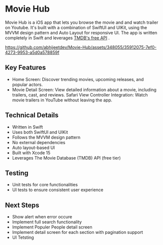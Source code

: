 # Movie Hub

Movie Hub is a iOS app that lets you browse the movie and and watch trailer on Youtube. It's built with a combination of SwiftUI and UIKit, using the MVVM design pattern and Auto Layout for responsive UI. The app is written completely in Swift and leverages [TMDB's free API](https://developer.themoviedb.org/docs) .



https://github.com/abhijeetdev/Movie-Hub/assets/348055/35912075-7ef0-4273-9953-a5d0a578859f



## Key Features

- Home Screen: Discover trending movies, upcoming releases, and popular actors.
- Movie Detail Screen: View detailed information about a movie, including trailers, cast, and reviews.
  Safari View Controller Integration: Watch movie trailers in YouTube without leaving the app.

## Technical Details

- Written in Swift
- Uses both SwiftUI and UIKit
- Follows the MVVM design pattern
- No external dependencies
- Auto layout-based UI
- Built with Xcode 15
- Leverages The Movie Database (TMDB) API (free tier)

## Testing

- Unit tests for core functionalities
- UI tests to ensure consistent user experience


## Next Steps

- Show alert when error occure
- Implement full search functionality
- Implement Populer People detail screen
- Implement detail screen for each section with pagination support
- UI Tetsting
